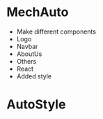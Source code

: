 # MechAuto

* Make different components 
* Logo
* Navbar
* AboutUs
* Others
* React
* Added style
# AutoStyle
